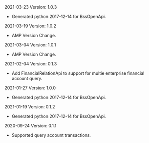 2021-03-23 Version: 1.0.3
- Generated python 2017-12-14 for BssOpenApi.

2021-03-19 Version: 1.0.2
- AMP Version Change.

2021-03-04 Version: 1.0.1
- AMP Version Change.

2021-02-04 Version: 0.1.3
- Add FinancialRelationApi to support for multie enterprise financial account query.

2021-01-27 Version: 1.0.0
- Generated python 2017-12-14 for BssOpenApi.

2021-01-19 Version: 0.1.2
- Generated python 2017-12-14 for BssOpenApi.

2020-09-24 Version: 0.1.1
- Supported query account transactions.

